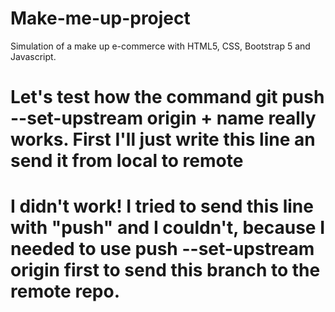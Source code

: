 # Make-me-up-project
 Simulation of a make up e-commerce with HTML5, CSS, Bootstrap 5 and Javascript.

# Let's test how the command git push --set-upstream origin + name really works. First I'll just write this line an send it from local to remote

# I didn't work! I tried to send this line with "push" and I couldn't, because I needed to use push --set-upstream origin first to send this branch to the remote repo.
